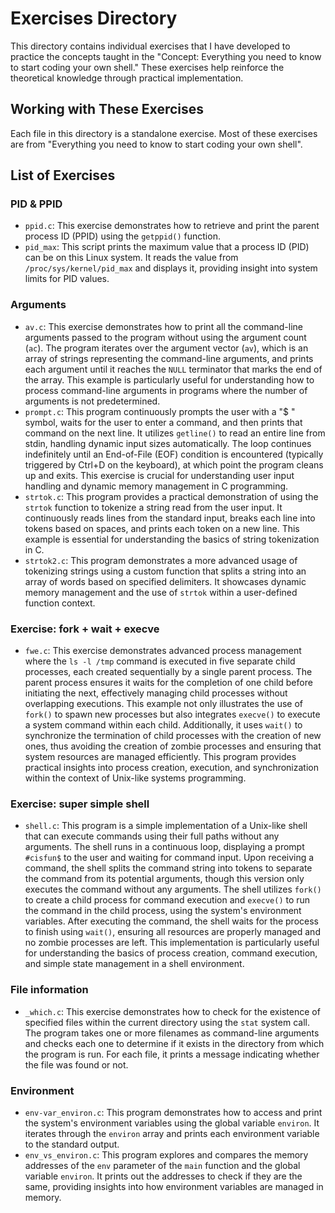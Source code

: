 # Exercises Directory

This directory contains individual exercises that I have developed to practice
the concepts taught in the "Concept: Everything you need to know to start coding your own shell."
These exercises help reinforce the theoretical knowledge through practical implementation.

## Working with These Exercises

Each file in this directory is a standalone exercise.
Most of these exercises are from "Everything you need to know to start coding your own shell".

## List of Exercises

### PID & PPID
- `ppid.c`: This exercise demonstrates how to retrieve and print the parent process ID (PPID) using the `getppid()` function.
- `pid_max`: This script prints the maximum value that a process ID (PID) can be on this Linux system.
It reads the value from `/proc/sys/kernel/pid_max` and displays it, providing insight into system limits for PID values.

### Arguments
- `av.c`: This exercise demonstrates how to print all the command-line arguments passed to the program without using the argument count (`ac`).
The program iterates over the argument vector (`av`), which is an array of strings representing the command-line arguments,
and prints each argument until it reaches the `NULL` terminator that marks the end of the array.
This example is particularly useful for understanding how to process command-line arguments in programs where the number of
arguments is not predetermined.
- `prompt.c`: This program continuously prompts the user with a "$ " symbol,
waits for the user to enter a command, and then prints that command on the next line.
It utilizes `getline()` to read an entire line from stdin, handling dynamic input sizes automatically.
The loop continues indefinitely until an End-of-File (EOF) condition is encountered
(typically triggered by Ctrl+D on the keyboard), at which point the program cleans up and exits.
This exercise is crucial for understanding user input handling and dynamic memory management in C programming.
- `strtok.c`: This program provides a practical demonstration of using the `strtok` function to tokenize a string read from the user input.
It continuously reads lines from the standard input, breaks each line into tokens based on spaces, and prints each token on a new line.
This example is essential for understanding the basics of string tokenization in C.
- `strtok2.c`: This program demonstrates a more advanced usage of tokenizing strings using a custom function that splits a string
into an array of words based on specified delimiters.
It showcases dynamic memory management and the use of `strtok` within a user-defined function context.

### Exercise: fork + wait + execve
- `fwe.c`: This exercise demonstrates advanced process management where the `ls -l /tmp`
command is executed in five separate child processes, each created sequentially by a single parent process.
The parent process ensures it waits for the completion of one child before initiating the next, effectively
managing child processes without overlapping executions.
This example not only illustrates the use of `fork()` to spawn new processes but also integrates `execve()`
to execute a system command within each child.
Additionally, it uses `wait()` to synchronize the termination of child processes with the creation of new ones,
thus avoiding the creation of zombie processes and ensuring that system resources are managed efficiently.
This program provides practical insights into process creation, execution, and synchronization
within the context of Unix-like systems programming.

### Exercise: super simple shell
- `shell.c`: This program is a simple implementation of a Unix-like shell
that can execute commands using their full paths without any arguments.
The shell runs in a continuous loop, displaying a prompt `#cisfun$`
to the user and waiting for command input.
Upon receiving a command, the shell splits the command string into tokens
to separate the command from its potential arguments,
though this version only executes the command without any arguments.
The shell utilizes `fork()` to create a child process for command execution and `execve()`
to run the command in the child process, using the system's environment variables.
After executing the command, the shell waits for the process to finish using `wait()`,
ensuring all resources are properly managed and no zombie processes are left.
This implementation is particularly useful for understanding the basics of process creation,
command execution, and simple state management in a shell environment.

### File information

- `_which.c`: This exercise demonstrates how to check for the existence of
specified files within the current directory using the `stat` system call.
The program takes one or more filenames as command-line arguments and checks
each one to determine if it exists in the directory from which the program is run.
For each file, it prints a message indicating whether the file was found or not.

### Environment

- `env-var_environ.c`: This program demonstrates how to access and print the system's environment
variables using the global variable `environ`.
It iterates through the `environ` array and prints each environment variable to the standard output.
- `env_vs_environ.c`: This program explores and compares the memory addresses of the `env` parameter of the `main`
function and the global variable `environ`.
It prints out the addresses to check if they are the same, providing insights into how environment variables are managed in memory.
